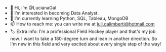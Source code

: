 - 👋 Hi, I’m @LucianaGal
- 👀 I’m interested in becoming Data Analyst.
- 🌱 I’m currently learning Python, SQL, Tableau, MongoDB
- 📫 How to reach me: you can write me at luli.galimberti@hotmail.com
- 🏷 Extra info: I'm a professional Field Hockey player and that's my job now. I want to take a 180-degree turn and lean in another direction. So I'm new in this field and very excited about every single step of the way! 

<!---
LucianaGal/LucianaGal is a ✨ special ✨ repository because its `README.md` (this file) appears on your GitHub profile.
You can click the Preview link to take a look at your changes.
--->
